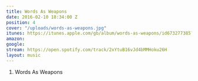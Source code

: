 ```yaml
---
title: Words As Weapons
date: 2016-02-10 18:34:00 Z
position: 4
cover: "/uploads/words-as-weapons.jpg"
itunes: https://itunes.apple.com/gb/album/words-as-weapons/id673277385?i=673277687
amazon: 
google: 
stream: https://open.spotify.com/track/2xYtuB16vJd4bMMHoku26H
layout: music
---
```


1. Words As Weapons
